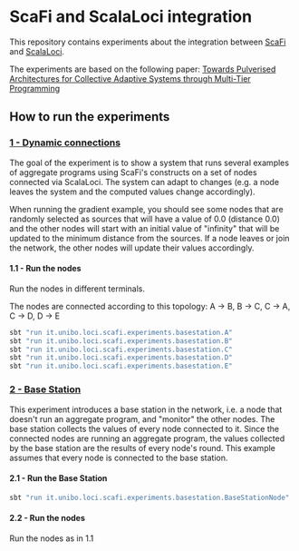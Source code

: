  # ScaFi and ScalaLoci integration

This repository contains experiments about the integration between [ScaFi](https://scafi.github.io/) and [ScalaLoci](https://scala-loci.github.io/#getting-started).

The experiments are based on the following paper: [Towards Pulverised Architectures for Collective Adaptive Systems through Multi-Tier Programming](https://ieeexplore.ieee.org/document/9599177)

## How to run the experiments

### [1 - Dynamic connections](https://github.com/vitlinda/scafi-loci-experiments/tree/main/src/main/scala/it/unibo/loci/scafi/experiments/dynamiconnections)
The goal of the experiment is to show a system that runs several examples of aggregate programs using ScaFi's constructs
on a set of nodes connected via ScalaLoci.
The system can adapt to changes (e.g. a node leaves the system and the computed values change accordingly).

When running the gradient example, you should see some nodes that are randomly selected as sources that will have a value of 0.0 (distance 0.0) and the other nodes will start with an initial value of "infinity" that will be updated to the minimum distance from the sources.
If a node leaves or join the network, the other nodes will update their values accordingly.

#### 1.1 - Run the nodes
Run the nodes in different terminals.

The nodes are connected according to this topology:
A -> B, B -> C, C -> A, C -> D, D -> E

```bash
sbt "run it.unibo.loci.scafi.experiments.basestation.A"
sbt "run it.unibo.loci.scafi.experiments.basestation.B"
sbt "run it.unibo.loci.scafi.experiments.basestation.C"
sbt "run it.unibo.loci.scafi.experiments.basestation.D"
sbt "run it.unibo.loci.scafi.experiments.basestation.E"
``` 

### [2 - Base Station](https://github.com/vitlinda/scafi-loci-experiments/tree/main/src/main/scala/it/unibo/loci/scafi/experiments/basestation)
This experiment introduces a base station in the network, i.e. a node that doesn't run an aggregate program, and "monitor" the other nodes.
The base station collects the values of every node connected to it.
Since the connected nodes are running an aggregate program, the values collected by the base station are the results of every node's round.
This example assumes that every node is connected to the base station.

#### 2.1 - Run the Base Station
```bash
sbt "run it.unibo.loci.scafi.experiments.basestation.BaseStationNode"
```
#### 2.2 - Run the nodes
Run the nodes as in 1.1
